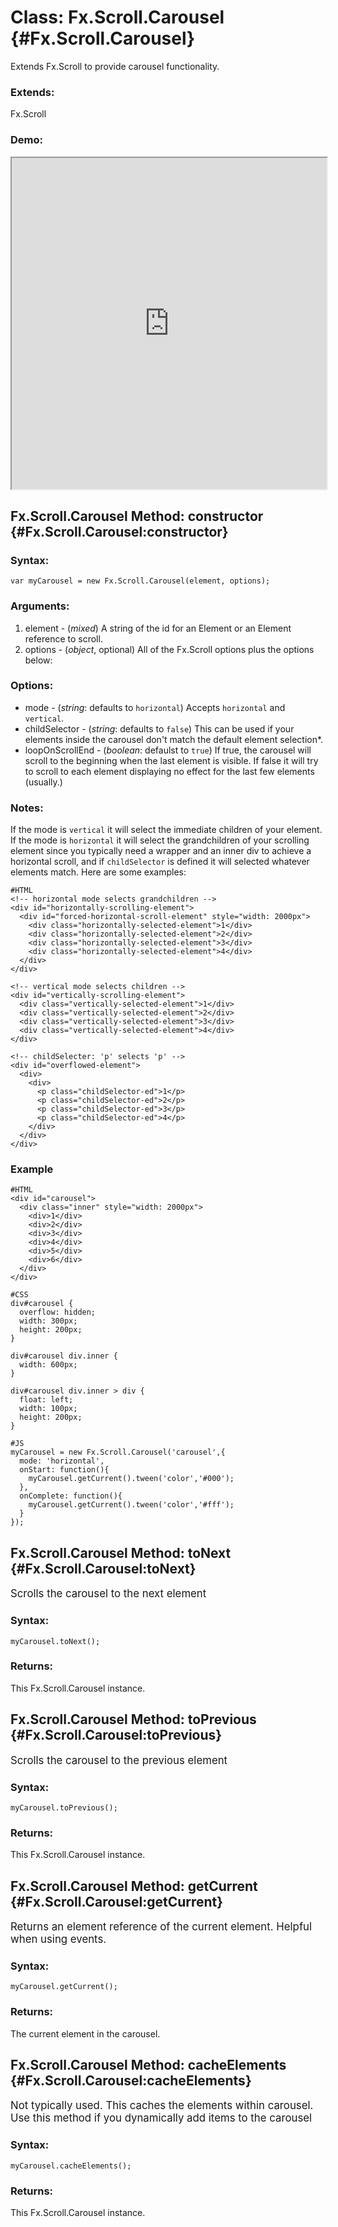 Class: Fx.Scroll.Carousel {#Fx.Scroll.Carousel}
===============================================

Extends Fx.Scroll to provide carousel functionality.

### Extends:

Fx.Scroll

### Demo:

<iframe style="width: 100%; height: 530px" src="http://mootools.net/shell/rpflo/LEb7H/embedded/result,js,css,html"></iframe>

Fx.Scroll.Carousel Method: constructor {#Fx.Scroll.Carousel:constructor}
-------------------------------------------------------------------------


### Syntax:

	var myCarousel = new Fx.Scroll.Carousel(element, options);

### Arguments:

1. element - (*mixed*) A string of the id for an Element or an Element reference to scroll.
2. options - (*object*, optional) All of the Fx.Scroll options plus the options below:

### Options:

* mode - (*string*: defaults to `horizontal`) Accepts `horizontal` and `vertical`.
* childSelector - (*string*: defaults to `false`) This can be used if your elements inside the carousel don't match the default element selection*.
* loopOnScrollEnd - (*boolean*: defaulst to `true`) If true, the carousel will scroll to the beginning when the last element is visible.  If false it will try to scroll to each element displaying no effect for the last few elements (usually.)

### Notes:

If the mode is `vertical` it will select the immediate children of your element. If the mode is `horizontal` it will select the grandchildren of your scrolling element since you typically need a wrapper and an inner div to achieve a horizontal scroll, and if `childSelector` is defined it will selected whatever elements match.  Here are some examples:

    #HTML
    <!-- horizontal mode selects grandchildren -->
    <div id="horizontally-scrolling-element">
      <div id="forced-horizontal-scroll-element" style="width: 2000px">
        <div class="horizontally-selected-element">1</div>
        <div class="horizontally-selected-element">2</div>
        <div class="horizontally-selected-element">3</div>
        <div class="horizontally-selected-element">4</div>
      </div>
    </div>
    
    <!-- vertical mode selects children -->    
    <div id="vertically-scrolling-element">
      <div class="vertically-selected-element">1</div>
      <div class="vertically-selected-element">2</div>
      <div class="vertically-selected-element">3</div>
      <div class="vertically-selected-element">4</div>
    </div>
    
    <!-- childSelecter: 'p' selects 'p' -->
    <div id="overflowed-element">
      <div>
        <div>
          <p class="childSelector-ed">1</p>
          <p class="childSelector-ed">2</p>
          <p class="childSelector-ed">3</p>
          <p class="childSelector-ed">4</p>
        </div>
      </div>
    </div>

### Example

    #HTML
    <div id="carousel">
      <div class="inner" style="width: 2000px">
        <div>1</div>
        <div>2</div>
        <div>3</div>
        <div>4</div>
        <div>5</div>
        <div>6</div>
      </div>
    </div>

    #CSS
    div#carousel {
      overflow: hidden;
      width: 300px;
      height: 200px;
    }
    
    div#carousel div.inner {
      width: 600px;
    }
    
    div#carousel div.inner > div {
      float: left;
      width: 100px;
      height: 200px;
    }

    #JS
    myCarousel = new Fx.Scroll.Carousel('carousel',{
      mode: 'horizontal',
      onStart: function(){
        myCarousel.getCurrent().tween('color','#000');
      },
      onComplete: function(){
        myCarousel.getCurrent().tween('color','#fff');
      }
    });

Fx.Scroll.Carousel Method: toNext {#Fx.Scroll.Carousel:toNext}
---------------------------------------------------------------

<big>Scrolls the carousel to the next element</big>

### Syntax:

    myCarousel.toNext();

### Returns:

This Fx.Scroll.Carousel instance.



Fx.Scroll.Carousel Method: toPrevious {#Fx.Scroll.Carousel:toPrevious}
-----------------------------------------------------------------------

<big>Scrolls the carousel to the previous element</big>

### Syntax:

    myCarousel.toPrevious();

### Returns:

This Fx.Scroll.Carousel instance.


Fx.Scroll.Carousel Method: getCurrent {#Fx.Scroll.Carousel:getCurrent}
-----------------------------------------------------------------------

<big>Returns an element reference of the current element.  Helpful when using events.</big>

### Syntax:

    myCarousel.getCurrent();

### Returns:

The current element in the carousel.

Fx.Scroll.Carousel Method: cacheElements {#Fx.Scroll.Carousel:cacheElements}
-----------------------------------------------------------------------------

<big>Not typically used. This caches the elements within carousel.  Use this method if you dynamically add items to the carousel</big>

### Syntax:

    myCarousel.cacheElements();

### Returns:

This Fx.Scroll.Carousel instance.




